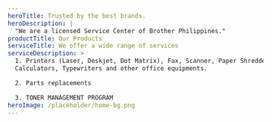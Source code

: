 ```yaml
---
heroTitle: Trusted by the best brands.
heroDescription: |
  "We are a licensed Service Center of Brother Philippines."
productTitle: Our Products
serviceTitle: We offer a wide range of services
serviceDescription: >
  1. Printers (Laser, Deskjet, Dot Matrix), Fax, Scanner, Paper Shredder,
  Calculators, Typewriters and other office equipments.

  2. Parts replacements

  3. TONER MANAGEMENT PROGRAM
heroImage: /placeholder/home-bg.png
---
```








